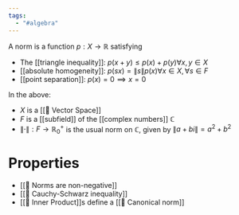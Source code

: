 ```yaml
---
tags:
  - "#algebra"
---
```

A norm is a function $p: X \rightarrow \mathbb{R}$ satisfying
- The [[triangle inequality]]: $p(x+y) \leq p(x) + p(y) \forall x,y \in X$ 
- [[absolute homogeneity]]: $p(sx) = \| s \| p(x) \forall x \in X, \forall s \in F$
- [[point separation]]: $p(x)=0 \implies x=0$ 

In the above:
- $X$ is a [[📘 Vector Space]]
- $F$ is a [[subfield]] of the [[complex numbers]] $\mathbb{C}$ 
- $\| \cdot \| : F \rightarrow \mathbb{R}^+_0$ is the usual norm on $\mathbb{C}$, given by $\| a + bi \| = a^2 + b^2$ 

# Properties
- [[📗 Norms are non-negative]]
- [[📗 Cauchy-Schwarz inequality]]
- [[📘 Inner Product]]s define a [[📘 Canonical norm]]
